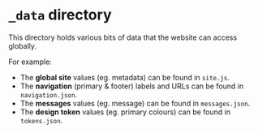 # `_data` directory

This directory holds various bits of data that the website can access globally.

For example:

* The **global site** values (eg. metadata) can be found in `site.js`.
* The **navigation** (primary & footer) labels and URLs can be found in `navigation.json`.
* The **messages** values (eg. message) can be found in `messages.json`.
* The **design token** values (eg. primary colours) can be found in `tokens.json`.
